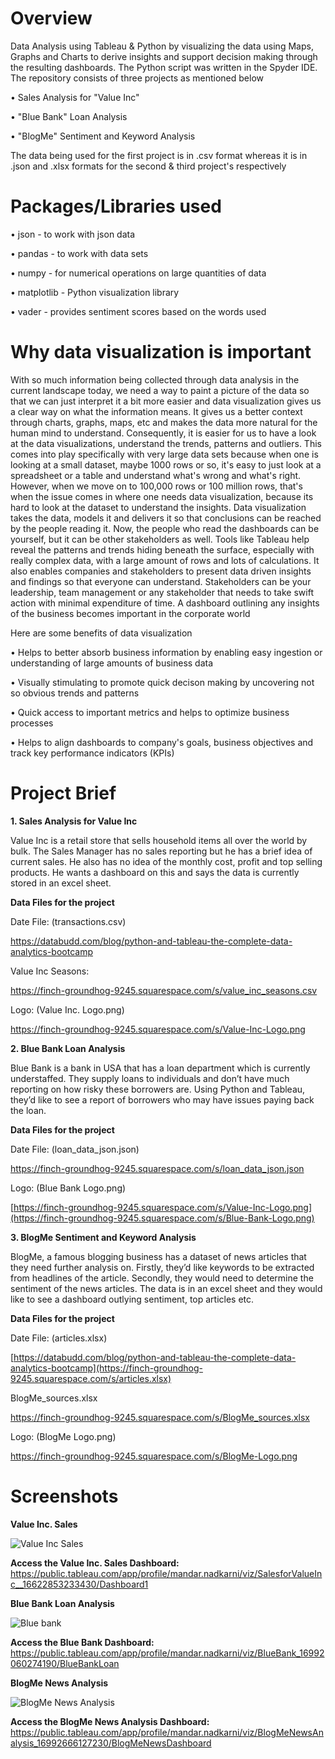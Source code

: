 # Overview

Data Analysis using Tableau & Python by visualizing the data using Maps, Graphs and Charts to derive insights and support decision making through the resulting dashboards. The Python script was written in the Spyder IDE. The repository consists of three projects as mentioned below

• Sales Analysis for "Value Inc"

• "Blue Bank" Loan Analysis

• "BlogMe" Sentiment and Keyword Analysis

The data being used for the first project is in .csv format whereas it is in .json and .xlsx formats for the second & third project's respectively

# Packages/Libraries used

• json         - to work with json data

• pandas       - to work with data sets

• numpy        - for numerical operations on large quantities of data

• matplotlib   - Python visualization library

• vader        - provides sentiment scores based on the words used


# Why data visualization is important

With so much information being collected through data analysis in the current landscape today, we need a way to paint a picture of the data so that we can just interpret it a bit more easier and data visualization gives us a clear way on what the information means. It gives us a better context through charts, graphs, maps, etc and makes the data more natural for the human mind to understand. Consequently, it is easier for us to have a look at the data visualizations, understand the trends, patterns and outliers. This comes into play specifically with very large data sets because when one is looking at a small dataset, maybe 1000 rows or so, it's easy to just look at a spreadsheet or a table and understand what's wrong and what's right. However, when we move on to 100,000 rows or 100 million rows, that's when the issue comes in where one needs data visualization, because its hard to look at the dataset to understand the insights. Data visualization takes the data, models it and delivers it so that conclusions can be reached by the people reading it. Now, the people who read the dashboards can be yourself, but it can be other stakeholders as well. Tools like Tableau help reveal the patterns and trends hiding beneath the surface, especially with really complex data, with a large amount of rows and lots of calculations.
It also enables companies and stakeholders to present data driven insights and findings so that everyone can understand. Stakeholders can be your leadership, team management or any stakeholder that needs to take swift action with minimal expenditure of time. A dashboard outlining any insights of the business becomes important in the corporate world

Here are some benefits of data visualization

• Helps to better absorb business information by enabling easy ingestion or understanding of large amounts of business data

• Visually stimulating to promote quick decison making by uncovering not so obvious trends and patterns

• Quick access to important metrics and helps to optimize business processes

• Helps to align dashboards to company's goals, business objectives and track key performance indicators (KPIs)


# Project Brief

**1. Sales Analysis for Value Inc**

Value Inc is a retail store that sells household items all over the world by bulk. The Sales Manager has no sales reporting but he has a brief idea of current sales. He also has no idea of the monthly cost, profit and top selling products. He wants a
dashboard on this and says the data is currently stored in an excel sheet.

**Data Files for the project**

Date File: (transactions.csv)

https://databudd.com/blog/python-and-tableau-the-complete-data-analytics-bootcamp

Value Inc Seasons:

https://finch-groundhog-9245.squarespace.com/s/value_inc_seasons.csv

Logo: (Value Inc. Logo.png)

https://finch-groundhog-9245.squarespace.com/s/Value-Inc-Logo.png


**2. Blue Bank Loan Analysis**

Blue Bank is a bank in USA that has a loan department which is currently understaffed. They supply loans to individuals and don’t have much reporting on how risky these borrowers are. Using Python and Tableau, they’d like to see a report of borrowers who may have issues paying back the loan.

**Data Files for the project**

Date File: (loan_data_json.json)

https://finch-groundhog-9245.squarespace.com/s/loan_data_json.json

Logo: (Blue Bank Logo.png)

[https://finch-groundhog-9245.squarespace.com/s/Value-Inc-Logo.png](https://finch-groundhog-9245.squarespace.com/s/Blue-Bank-Logo.png)


**3. BlogMe Sentiment and Keyword Analysis**

BlogMe, a famous blogging business has a dataset of news articles that they need further analysis on. Firstly, they’d like keywords to be extracted from headlines of the article. Secondly, they would need to determine the sentiment of the news articles. The data is in an excel sheet and they would like to see a dashboard outlying sentiment, top articles etc.

**Data Files for the project**

Date File: (articles.xlsx)

[https://databudd.com/blog/python-and-tableau-the-complete-data-analytics-bootcamp](https://finch-groundhog-9245.squarespace.com/s/articles.xlsx)

BlogMe_sources.xlsx

https://finch-groundhog-9245.squarespace.com/s/BlogMe_sources.xlsx

Logo: (BlogMe Logo.png)

https://finch-groundhog-9245.squarespace.com/s/BlogMe-Logo.png

# Screenshots

**Value Inc. Sales**

![Value Inc  Sales](https://github.com/Mandar-1007/Python-and-Tableau/assets/112803135/efe20fd3-a216-41c7-9d59-6e8bb97c6590)

**Access the Value Inc. Sales Dashboard:** https://public.tableau.com/app/profile/mandar.nadkarni/viz/SalesforValueInc__16622853233430/Dashboard1



**Blue Bank Loan Analysis**

![Blue bank](https://github.com/Mandar-1007/Python-and-Tableau/assets/112803135/8c9ce89f-7fb0-4087-9e52-fee6773ebfd1)

**Access the Blue Bank Dashboard:** https://public.tableau.com/app/profile/mandar.nadkarni/viz/BlueBank_16992060274190/BlueBankLoan



**BlogMe News Analysis**

![BlogMe News Analysis](https://github.com/Mandar-1007/Python-and-Tableau/assets/112803135/5afd346d-573a-4d9a-97ec-a57b63d32873)

**Access the BlogMe News Analysis Dashboard:** https://public.tableau.com/app/profile/mandar.nadkarni/viz/BlogMeNewsAnalysis_16992666127230/BlogMeNewsDashboard
